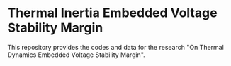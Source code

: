# Thermal Inertia Embedded Voltage Stability Margin
This repository provides the codes and data for the research "On Thermal Dynamics Embedded Voltage Stability Margin".
